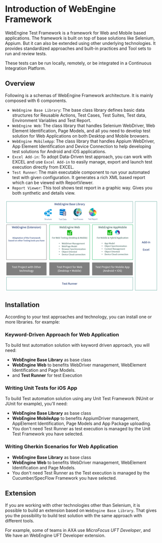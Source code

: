 # Introduction of WebEngine Framework

WebEngine Test Framework is a framework for Web and Mobile based applications.
The framework is built on top of base solutions like Selenium, Appium. But it can also be extended using other underlying technologies.
It provides standardized approaches and built-in practices and Tool sets to run and review tests.

These tests can be run locally, remotely, or be integrated in a Continuous Integration Platform.

## Overview
Following is a schemas of WebEngine Framework architecture. It is mainly composed with 6 components.

* `WebEngine Base Library`: The base class library defines basic data structures for Reusable Actions, Test Cases, Test Suites, Test data, Environment Variables and Test Report.
* `WebEngine Web`: The class library that handles Selenium WebDriver, Web Element Identification, Page Models, and all you need to develop test solution for Web Applications on both Desktop and Mobile browsers.
* `WebEngine MobileApp`: The class library that handles Appium WebDriver, App Element Identification and Device Connection to help developing test solutions for Android and iOS applications.
* `Excel Add-in`: To adopt Data-Driven test approach, you can work with EXCEL and use `Excel Add-in` to easily manage, export and launch test execution directly from EXCEL.
* `Test Runner`: The main executable component to run your automated test with given configuration. It generates a rich XML based report which can be viewed with ReportViewer.
* `Report Viewer`: This tool shows test report in a graphic way. Gives you both synthetic and details view.

![Webengine Architecture](../images/webengine-architecture.png)

## Installation
According to your test approaches and technology, you can install one or more libraries. for example:

### Keyword-Driven Approach for Web Application
To build test automation solution with keyword driven approach, you will need:
* **WebEngine Base Library** as base class
* **WebEngine Web** to benefits WebDriver management, WebElement Identification and Page Models.
* and **Test Runner** for test Execution

### Writing Unit Tests for iOS App
To build Test automation solution using any Unit Test Framework (NUnit or JUnit for example), you'll need:
* **WebEngine Base Library** as base class
* **WebEngine MobileApp** to benefits AppiumDriver management, AppElement Identification, Page Models and App Package uploading.
* You don't need Test Runner as test execution is managed by the Unit Test Framework you have selected.

### Writing Gherkin Scenarios for Web Application
* **WebEngine Base Library** as base class
* **WebEngine Web** to benefits WebDriver management, WebElement Identification and Page Models.
* You don't need Test Runner as the Test execution is managed by the Cucumber/SpecFlow Framework you have selected.

## Extension
If you are working with other technologies other than Selenium, it is possible to build an extension based on `WebEngine Base Library`.
That gives you the possibility to build test solution with the same approach with different tools. 

For example, some of teams in AXA use *MicroFocus UFT Developer*, and We have an WebEngine UFT Developer extension.
